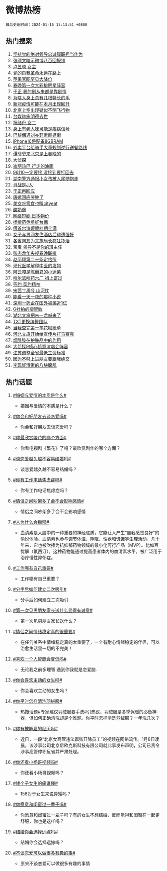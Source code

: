 # 微博热榜

`最后更新时间：2024-01-15 13:13:51 +0800`

## 热门搜索

1. [坚持党的绝对领导忠诚履职担当作为](https://m.weibo.cn/search?containerid=100103type%3D1%26t%3D10%26q%3D%23%E5%9D%9A%E6%8C%81%E5%85%9A%E7%9A%84%E7%BB%9D%E5%AF%B9%E9%A2%86%E5%AF%BC%E5%BF%A0%E8%AF%9A%E5%B1%A5%E8%81%8C%E6%8B%85%E5%BD%93%E4%BD%9C%E4%B8%BA%23&stream_entry_id=51&isnewpage=1&extparam=seat%3D1%26filter_type%3Drealtimehot%26q%3D%2523%25E5%259D%259A%25E6%258C%2581%25E5%2585%259A%25E7%259A%2584%25E7%25BB%259D%25E5%25AF%25B9%25E9%25A2%2586%25E5%25AF%25BC%25E5%25BF%25A0%25E8%25AF%259A%25E5%25B1%25A5%25E8%2581%258C%25E6%258B%2585%25E5%25BD%2593%25E4%25BD%259C%25E4%25B8%25BA%2523%26dgr%3D0%26pos%3D0%26stream_entry_id%3D51%26cate%3D10103%26c_type%3D51%26display_time%3D1705295630%26pre_seqid%3D17052956300050138716)
1. [张颂文暗示微博八百回报销](https://m.weibo.cn/search?containerid=100103type%3D1%26t%3D10%26q%3D%E5%BC%A0%E9%A2%82%E6%96%87%E6%9A%97%E7%A4%BA%E5%BE%AE%E5%8D%9A%E5%85%AB%E7%99%BE%E5%9B%9E%E6%8A%A5%E9%94%80&stream_entry_id=31&isnewpage=1&extparam=seat%3D1%26filter_type%3Drealtimehot%26band_rank%3D1%26stream_entry_id%3D31%26flag%3D1%26q%3D%25E5%25BC%25A0%25E9%25A2%2582%25E6%2596%2587%25E6%259A%2597%25E7%25A4%25BA%25E5%25BE%25AE%25E5%258D%259A%25E5%2585%25AB%25E7%2599%25BE%25E5%259B%259E%25E6%258A%25A5%25E9%2594%2580%26lcate%3D5001%26c_type%3D31%26dgr%3D0%26pos%3D0%26cate%3D5001%26realpos%3D1%26display_time%3D1705295630%26pre_seqid%3D17052956300050138716)
1. [卢昱晓 女主](https://m.weibo.cn/search?containerid=100103type%3D1%26t%3D10%26q%3D%E5%8D%A2%E6%98%B1%E6%99%93+%E5%A5%B3%E4%B8%BB&stream_entry_id=31&isnewpage=1&extparam=seat%3D1%26filter_type%3Drealtimehot%26band_rank%3D2%26stream_entry_id%3D31%26flag%3D2%26q%3D%25E5%258D%25A2%25E6%2598%25B1%25E6%2599%2593%2520%25E5%25A5%25B3%25E4%25B8%25BB%26lcate%3D5001%26c_type%3D31%26dgr%3D0%26pos%3D1%26cate%3D5001%26realpos%3D2%26display_time%3D1705295630%26pre_seqid%3D17052956300050138716)
1. [党的自我革命永远在路上](https://m.weibo.cn/search?containerid=100103type%3D1%26t%3D10%26q%3D%23%E5%85%9A%E7%9A%84%E8%87%AA%E6%88%91%E9%9D%A9%E5%91%BD%E6%B0%B8%E8%BF%9C%E5%9C%A8%E8%B7%AF%E4%B8%8A%23&stream_entry_id=31&isnewpage=1&extparam=seat%3D1%26filter_type%3Drealtimehot%26band_rank%3D3%26stream_entry_id%3D31%26flag%3D1%26q%3D%2523%25E5%2585%259A%25E7%259A%2584%25E8%2587%25AA%25E6%2588%2591%25E9%259D%25A9%25E5%2591%25BD%25E6%25B0%25B8%25E8%25BF%259C%25E5%259C%25A8%25E8%25B7%25AF%25E4%25B8%258A%2523%26lcate%3D5001%26c_type%3D31%26dgr%3D0%26pos%3D2%26cate%3D5001%26realpos%3D3%26display_time%3D1705295630%26pre_seqid%3D17052956300050138716)
1. [苹果官网罕见大降价](https://m.weibo.cn/search?containerid=100103type%3D1%26t%3D10%26q%3D%23%E8%8B%B9%E6%9E%9C%E5%AE%98%E7%BD%91%E7%BD%95%E8%A7%81%E5%A4%A7%E9%99%8D%E4%BB%B7%23&stream_entry_id=31&isnewpage=1&extparam=seat%3D1%26filter_type%3Drealtimehot%26band_rank%3D4%26stream_entry_id%3D31%26flag%3D2%26q%3D%2523%25E8%258B%25B9%25E6%259E%259C%25E5%25AE%2598%25E7%25BD%2591%25E7%25BD%2595%25E8%25A7%2581%25E5%25A4%25A7%25E9%2599%258D%25E4%25BB%25B7%2523%26lcate%3D5001%26c_type%3D31%26dgr%3D0%26pos%3D3%26cate%3D5001%26realpos%3D4%26display_time%3D1705295630%26pre_seqid%3D17052956300050138716)
1. [春晚第一次大彩排明星阵容](https://m.weibo.cn/search?containerid=100103type%3D1%26t%3D10%26q%3D%23%E6%98%A5%E6%99%9A%E7%AC%AC%E4%B8%80%E6%AC%A1%E5%A4%A7%E5%BD%A9%E6%8E%92%E6%98%8E%E6%98%9F%E9%98%B5%E5%AE%B9%23&stream_entry_id=31&isnewpage=1&extparam=seat%3D1%26filter_type%3Drealtimehot%26band_rank%3D5%26stream_entry_id%3D31%26flag%3D2%26q%3D%2523%25E6%2598%25A5%25E6%2599%259A%25E7%25AC%25AC%25E4%25B8%2580%25E6%25AC%25A1%25E5%25A4%25A7%25E5%25BD%25A9%25E6%258E%2592%25E6%2598%258E%25E6%2598%259F%25E9%2598%25B5%25E5%25AE%25B9%2523%26lcate%3D5001%26c_type%3D31%26dgr%3D0%26pos%3D4%26cate%3D5001%26realpos%3D5%26display_time%3D1705295630%26pre_seqid%3D17052956300050138716)
1. [于正 我的剧从来都是靠剧情](https://m.weibo.cn/search?containerid=100103type%3D1%26t%3D10%26q%3D%E4%BA%8E%E6%AD%A3+%E6%88%91%E7%9A%84%E5%89%A7%E4%BB%8E%E6%9D%A5%E9%83%BD%E6%98%AF%E9%9D%A0%E5%89%A7%E6%83%85&stream_entry_id=31&isnewpage=1&extparam=seat%3D1%26filter_type%3Drealtimehot%26band_rank%3D6%26stream_entry_id%3D31%26flag%3D2%26q%3D%25E4%25BA%258E%25E6%25AD%25A3%2520%25E6%2588%2591%25E7%259A%2584%25E5%2589%25A7%25E4%25BB%258E%25E6%259D%25A5%25E9%2583%25BD%25E6%2598%25AF%25E9%259D%25A0%25E5%2589%25A7%25E6%2583%2585%26lcate%3D5001%26c_type%3D31%26dgr%3D0%26pos%3D5%26cate%3D5001%26realpos%3D6%26display_time%3D1705295630%26pre_seqid%3D17052956300050138716)
1. [为啥人身上总有几根特长的毛](https://m.weibo.cn/search?containerid=100103type%3D1%26t%3D10%26q%3D%E4%B8%BA%E5%95%A5%E4%BA%BA%E8%BA%AB%E4%B8%8A%E6%80%BB%E6%9C%89%E5%87%A0%E6%A0%B9%E7%89%B9%E9%95%BF%E7%9A%84%E6%AF%9B&stream_entry_id=31&isnewpage=1&extparam=seat%3D1%26filter_type%3Drealtimehot%26band_rank%3D7%26stream_entry_id%3D31%26flag%3D1%26q%3D%25E4%25B8%25BA%25E5%2595%25A5%25E4%25BA%25BA%25E8%25BA%25AB%25E4%25B8%258A%25E6%2580%25BB%25E6%259C%2589%25E5%2587%25A0%25E6%25A0%25B9%25E7%2589%25B9%25E9%2595%25BF%25E7%259A%2584%25E6%25AF%259B%26lcate%3D5001%26c_type%3D31%26dgr%3D0%26pos%3D6%26cate%3D5001%26realpos%3D7%26display_time%3D1705295630%26pre_seqid%3D17052956300050138716)
1. [新冠疫情可能在本月出现回升](https://m.weibo.cn/search?containerid=100103type%3D1%26t%3D10%26q%3D%23%E6%96%B0%E5%86%A0%E7%96%AB%E6%83%85%E5%8F%AF%E8%83%BD%E5%9C%A8%E6%9C%AC%E6%9C%88%E5%87%BA%E7%8E%B0%E5%9B%9E%E5%8D%87%23&stream_entry_id=31&isnewpage=1&extparam=seat%3D1%26filter_type%3Drealtimehot%26band_rank%3D8%26stream_entry_id%3D31%26flag%3D0%26q%3D%2523%25E6%2596%25B0%25E5%2586%25A0%25E7%2596%25AB%25E6%2583%2585%25E5%258F%25AF%25E8%2583%25BD%25E5%259C%25A8%25E6%259C%25AC%25E6%259C%2588%25E5%2587%25BA%25E7%258E%25B0%25E5%259B%259E%25E5%258D%2587%2523%26lcate%3D5001%26c_type%3D31%26dgr%3D0%26pos%3D7%26cate%3D5001%26realpos%3D8%26display_time%3D1705295630%26pre_seqid%3D17052956300050138716)
1. [北京上空出现疑似不明飞行物](https://m.weibo.cn/search?containerid=100103type%3D1%26t%3D10%26q%3D%23%E5%8C%97%E4%BA%AC%E4%B8%8A%E7%A9%BA%E5%87%BA%E7%8E%B0%E7%96%91%E4%BC%BC%E4%B8%8D%E6%98%8E%E9%A3%9E%E8%A1%8C%E7%89%A9%23&stream_entry_id=31&isnewpage=1&extparam=seat%3D1%26filter_type%3Drealtimehot%26band_rank%3D9%26stream_entry_id%3D31%26flag%3D2%26q%3D%2523%25E5%258C%2597%25E4%25BA%25AC%25E4%25B8%258A%25E7%25A9%25BA%25E5%2587%25BA%25E7%258E%25B0%25E7%2596%2591%25E4%25BC%25BC%25E4%25B8%258D%25E6%2598%258E%25E9%25A3%259E%25E8%25A1%258C%25E7%2589%25A9%2523%26lcate%3D5001%26c_type%3D31%26dgr%3D0%26pos%3D8%26cate%3D5001%26realpos%3D9%26display_time%3D1705295630%26pre_seqid%3D17052956300050138716)
1. [台媒称施明德去世](https://m.weibo.cn/search?containerid=100103type%3D1%26t%3D10%26q%3D%23%E5%8F%B0%E5%AA%92%E7%A7%B0%E6%96%BD%E6%98%8E%E5%BE%B7%E5%8E%BB%E4%B8%96%23&stream_entry_id=31&isnewpage=1&extparam=seat%3D1%26filter_type%3Drealtimehot%26band_rank%3D10%26stream_entry_id%3D31%26flag%3D0%26q%3D%2523%25E5%258F%25B0%25E5%25AA%2592%25E7%25A7%25B0%25E6%2596%25BD%25E6%2598%258E%25E5%25BE%25B7%25E5%258E%25BB%25E4%25B8%2596%2523%26lcate%3D5001%26c_type%3D31%26dgr%3D0%26pos%3D9%26cate%3D5001%26realpos%3D10%26display_time%3D1705295630%26pre_seqid%3D17052956300050138716)
1. [祝绪丹 女二](https://m.weibo.cn/search?containerid=100103type%3D1%26t%3D10%26q%3D%E7%A5%9D%E7%BB%AA%E4%B8%B9+%E5%A5%B3%E4%BA%8C&stream_entry_id=31&isnewpage=1&extparam=seat%3D1%26filter_type%3Drealtimehot%26band_rank%3D11%26stream_entry_id%3D31%26flag%3D2%26q%3D%25E7%25A5%259D%25E7%25BB%25AA%25E4%25B8%25B9%2520%25E5%25A5%25B3%25E4%25BA%258C%26lcate%3D5001%26c_type%3D31%26dgr%3D0%26pos%3D10%26cate%3D5001%26realpos%3D11%26display_time%3D1705295630%26pre_seqid%3D17052956300050138716)
1. [身上有老人味可能是疾病信号](https://m.weibo.cn/search?containerid=100103type%3D1%26t%3D10%26q%3D%23%E8%BA%AB%E4%B8%8A%E6%9C%89%E8%80%81%E4%BA%BA%E5%91%B3%E5%8F%AF%E8%83%BD%E6%98%AF%E7%96%BE%E7%97%85%E4%BF%A1%E5%8F%B7%23&stream_entry_id=31&isnewpage=1&extparam=seat%3D1%26filter_type%3Drealtimehot%26band_rank%3D12%26stream_entry_id%3D31%26flag%3D1%26q%3D%2523%25E8%25BA%25AB%25E4%25B8%258A%25E6%259C%2589%25E8%2580%2581%25E4%25BA%25BA%25E5%2591%25B3%25E5%258F%25AF%25E8%2583%25BD%25E6%2598%25AF%25E7%2596%25BE%25E7%2597%2585%25E4%25BF%25A1%25E5%258F%25B7%2523%26lcate%3D5001%26c_type%3D31%26dgr%3D0%26pos%3D11%26cate%3D5001%26realpos%3D12%26display_time%3D1705295630%26pre_seqid%3D17052956300050138716)
1. [巴黎偶遇刘亦菲素颜逛街](https://m.weibo.cn/search?containerid=100103type%3D1%26t%3D10%26q%3D%23%E5%B7%B4%E9%BB%8E%E5%81%B6%E9%81%87%E5%88%98%E4%BA%A6%E8%8F%B2%E7%B4%A0%E9%A2%9C%E9%80%9B%E8%A1%97%23&stream_entry_id=31&isnewpage=1&extparam=seat%3D1%26filter_type%3Drealtimehot%26band_rank%3D13%26stream_entry_id%3D31%26flag%3D1%26q%3D%2523%25E5%25B7%25B4%25E9%25BB%258E%25E5%2581%25B6%25E9%2581%2587%25E5%2588%2598%25E4%25BA%25A6%25E8%258F%25B2%25E7%25B4%25A0%25E9%25A2%259C%25E9%2580%259B%25E8%25A1%2597%2523%26lcate%3D5001%26c_type%3D31%26dgr%3D0%26pos%3D12%26cate%3D5001%26realpos%3D13%26display_time%3D1705295630%26pre_seqid%3D17052956300050138716)
1. [iPhone16将配备8GBRAM](https://m.weibo.cn/search?containerid=100103type%3D1%26t%3D10%26q%3D%23iPhone16%E5%B0%86%E9%85%8D%E5%A4%878GBRAM%23&stream_entry_id=31&isnewpage=1&extparam=seat%3D1%26filter_type%3Drealtimehot%26band_rank%3D14%26stream_entry_id%3D31%26flag%3D0%26q%3D%2523iPhone16%25E5%25B0%2586%25E9%2585%258D%25E5%25A4%25878GBRAM%2523%26lcate%3D5001%26c_type%3D31%26dgr%3D0%26pos%3D13%26cate%3D5001%26realpos%3D14%26display_time%3D1705295630%26pre_seqid%3D17052956300050138716)
1. [外卖平台给骑手大量规划逆行送餐路线](https://m.weibo.cn/search?containerid=100103type%3D1%26t%3D10%26q%3D%23%E5%A4%96%E5%8D%96%E5%B9%B3%E5%8F%B0%E7%BB%99%E9%AA%91%E6%89%8B%E5%A4%A7%E9%87%8F%E8%A7%84%E5%88%92%E9%80%86%E8%A1%8C%E9%80%81%E9%A4%90%E8%B7%AF%E7%BA%BF%23&stream_entry_id=31&isnewpage=1&extparam=seat%3D1%26filter_type%3Drealtimehot%26band_rank%3D15%26stream_entry_id%3D31%26flag%3D0%26q%3D%2523%25E5%25A4%2596%25E5%258D%2596%25E5%25B9%25B3%25E5%258F%25B0%25E7%25BB%2599%25E9%25AA%2591%25E6%2589%258B%25E5%25A4%25A7%25E9%2587%258F%25E8%25A7%2584%25E5%2588%2592%25E9%2580%2586%25E8%25A1%258C%25E9%2580%2581%25E9%25A4%2590%25E8%25B7%25AF%25E7%25BA%25BF%2523%26lcate%3D5001%26c_type%3D31%26dgr%3D0%26pos%3D14%26cate%3D5001%26realpos%3D15%26display_time%3D1705295630%26pre_seqid%3D17052956300050138716)
1. [谭爷爷来北京是上春晚的](https://m.weibo.cn/search?containerid=100103type%3D1%26t%3D10%26q%3D%23%E8%B0%AD%E7%88%B7%E7%88%B7%E6%9D%A5%E5%8C%97%E4%BA%AC%E6%98%AF%E4%B8%8A%E6%98%A5%E6%99%9A%E7%9A%84%23&stream_entry_id=31&isnewpage=1&extparam=seat%3D1%26filter_type%3Drealtimehot%26band_rank%3D16%26stream_entry_id%3D31%26flag%3D1%26q%3D%2523%25E8%25B0%25AD%25E7%2588%25B7%25E7%2588%25B7%25E6%259D%25A5%25E5%258C%2597%25E4%25BA%25AC%25E6%2598%25AF%25E4%25B8%258A%25E6%2598%25A5%25E6%2599%259A%25E7%259A%2584%2523%26lcate%3D5001%26c_type%3D31%26dgr%3D0%26pos%3D15%26cate%3D5001%26realpos%3D16%26display_time%3D1705295630%26pre_seqid%3D17052956300050138716)
1. [大侦探](https://m.weibo.cn/search?containerid=100103type%3D1%26t%3D10%26q%3D%E5%A4%A7%E4%BE%A6%E6%8E%A2&stream_entry_id=31&isnewpage=1&extparam=seat%3D1%26filter_type%3Drealtimehot%26band_rank%3D17%26stream_entry_id%3D31%26flag%3D0%26q%3D%25E5%25A4%25A7%25E4%25BE%25A6%25E6%258E%25A2%26lcate%3D5001%26c_type%3D31%26dgr%3D0%26pos%3D16%26cate%3D5001%26realpos%3D17%26display_time%3D1705295630%26pre_seqid%3D17052956300050138716)
1. [迪丽热巴 行走的油画](https://m.weibo.cn/search?containerid=100103type%3D1%26t%3D10%26q%3D%E8%BF%AA%E4%B8%BD%E7%83%AD%E5%B7%B4+%E8%A1%8C%E8%B5%B0%E7%9A%84%E6%B2%B9%E7%94%BB&stream_entry_id=31&isnewpage=1&extparam=seat%3D1%26filter_type%3Drealtimehot%26band_rank%3D18%26stream_entry_id%3D31%26flag%3D1%26q%3D%25E8%25BF%25AA%25E4%25B8%25BD%25E7%2583%25AD%25E5%25B7%25B4%2520%25E8%25A1%258C%25E8%25B5%25B0%25E7%259A%2584%25E6%25B2%25B9%25E7%2594%25BB%26lcate%3D5001%26c_type%3D31%26dgr%3D0%26pos%3D17%26cate%3D5001%26realpos%3D18%26display_time%3D1705295630%26pre_seqid%3D17052956300050138716)
1. [96110一定要接 没接到要打回去](https://m.weibo.cn/search?containerid=100103type%3D1%26t%3D10%26q%3D96110%E4%B8%80%E5%AE%9A%E8%A6%81%E6%8E%A5+%E6%B2%A1%E6%8E%A5%E5%88%B0%E8%A6%81%E6%89%93%E5%9B%9E%E5%8E%BB&stream_entry_id=31&isnewpage=1&extparam=seat%3D1%26filter_type%3Drealtimehot%26band_rank%3D19%26stream_entry_id%3D31%26flag%3D2%26q%3D96110%25E4%25B8%2580%25E5%25AE%259A%25E8%25A6%2581%25E6%258E%25A5%2520%25E6%25B2%25A1%25E6%258E%25A5%25E5%2588%25B0%25E8%25A6%2581%25E6%2589%2593%25E5%259B%259E%25E5%258E%25BB%26lcate%3D5001%26c_type%3D31%26dgr%3D0%26pos%3D18%26cate%3D5001%26realpos%3D19%26display_time%3D1705295630%26pre_seqid%3D17052956300050138716)
1. [湖南警方通报小女孩被人尾随抱走](https://m.weibo.cn/search?containerid=100103type%3D1%26t%3D10%26q%3D%23%E6%B9%96%E5%8D%97%E8%AD%A6%E6%96%B9%E9%80%9A%E6%8A%A5%E5%B0%8F%E5%A5%B3%E5%AD%A9%E8%A2%AB%E4%BA%BA%E5%B0%BE%E9%9A%8F%E6%8A%B1%E8%B5%B0%23&stream_entry_id=31&isnewpage=1&extparam=seat%3D1%26filter_type%3Drealtimehot%26band_rank%3D20%26stream_entry_id%3D31%26flag%3D0%26q%3D%2523%25E6%25B9%2596%25E5%258D%2597%25E8%25AD%25A6%25E6%2596%25B9%25E9%2580%259A%25E6%258A%25A5%25E5%25B0%258F%25E5%25A5%25B3%25E5%25AD%25A9%25E8%25A2%25AB%25E4%25BA%25BA%25E5%25B0%25BE%25E9%259A%258F%25E6%258A%25B1%25E8%25B5%25B0%2523%26lcate%3D5001%26c_type%3D31%26dgr%3D0%26pos%3D19%26cate%3D5001%26realpos%3D20%26display_time%3D1705295630%26pre_seqid%3D17052956300050138716)
1. [肖战是J人](https://m.weibo.cn/search?containerid=100103type%3D1%26t%3D10%26q%3D%23%E8%82%96%E6%88%98%E6%98%AFJ%E4%BA%BA%23&stream_entry_id=31&isnewpage=1&extparam=seat%3D1%26filter_type%3Drealtimehot%26band_rank%3D21%26stream_entry_id%3D31%26flag%3D1%26q%3D%2523%25E8%2582%2596%25E6%2588%2598%25E6%2598%25AFJ%25E4%25BA%25BA%2523%26lcate%3D5001%26c_type%3D31%26dgr%3D0%26pos%3D20%26cate%3D5001%26realpos%3D21%26display_time%3D1705295630%26pre_seqid%3D17052956300050138716)
1. [于正再回应](https://m.weibo.cn/search?containerid=100103type%3D1%26t%3D10%26q%3D%E4%BA%8E%E6%AD%A3%E5%86%8D%E5%9B%9E%E5%BA%94&stream_entry_id=31&isnewpage=1&extparam=seat%3D1%26filter_type%3Drealtimehot%26band_rank%3D22%26stream_entry_id%3D31%26flag%3D0%26q%3D%25E4%25BA%258E%25E6%25AD%25A3%25E5%2586%258D%25E5%259B%259E%25E5%25BA%2594%26lcate%3D5001%26c_type%3D31%26dgr%3D0%26pos%3D21%26cate%3D5001%26realpos%3D22%26display_time%3D1705295630%26pre_seqid%3D17052956300050138716)
1. [唐嫣回应哭肿了](https://m.weibo.cn/search?containerid=100103type%3D1%26t%3D10%26q%3D%23%E5%94%90%E5%AB%A3%E5%9B%9E%E5%BA%94%E5%93%AD%E8%82%BF%E4%BA%86%23&stream_entry_id=31&isnewpage=1&extparam=seat%3D1%26filter_type%3Drealtimehot%26band_rank%3D23%26stream_entry_id%3D31%26flag%3D1%26q%3D%2523%25E5%2594%2590%25E5%25AB%25A3%25E5%259B%259E%25E5%25BA%2594%25E5%2593%25AD%25E8%2582%25BF%25E4%25BA%2586%2523%26lcate%3D5001%26c_type%3D31%26dgr%3D0%26pos%3D22%26cate%3D5001%26realpos%3D23%26display_time%3D1705295630%26pre_seqid%3D17052956300050138716)
1. [美女吃零食也叫cityeat](https://m.weibo.cn/search?containerid=100103type%3D1%26t%3D10%26q%3D%23%E7%BE%8E%E5%A5%B3%E5%90%83%E9%9B%B6%E9%A3%9F%E4%B9%9F%E5%8F%ABcityeat%23&stream_entry_id=31&isnewpage=1&extparam=seat%3D1%26filter_type%3Drealtimehot%26band_rank%3D24%26stream_entry_id%3D31%26flag%3D0%26q%3D%2523%25E7%25BE%258E%25E5%25A5%25B3%25E5%2590%2583%25E9%259B%25B6%25E9%25A3%259F%25E4%25B9%259F%25E5%258F%25ABcityeat%2523%26lcate%3D5001%26c_type%3D31%26dgr%3D0%26pos%3D23%26cate%3D5001%26realpos%3D24%26adid%3D219016%26display_time%3D1705295630%26pre_seqid%3D17052956300050138716)
1. [酸奶碗](https://m.weibo.cn/search?containerid=100103type%3D1%26t%3D10%26q%3D%E9%85%B8%E5%A5%B6%E7%A2%97&stream_entry_id=31&isnewpage=1&extparam=seat%3D1%26filter_type%3Drealtimehot%26band_rank%3D25%26stream_entry_id%3D31%26flag%3D1%26q%3D%25E9%2585%25B8%25E5%25A5%25B6%25E7%25A2%2597%26lcate%3D5001%26c_type%3D31%26dgr%3D0%26pos%3D24%26cate%3D5001%26realpos%3D25%26display_time%3D1705295630%26pre_seqid%3D17052956300050138716)
1. [网络短剧 日本物价](https://m.weibo.cn/search?containerid=100103type%3D1%26t%3D10%26q%3D%E7%BD%91%E7%BB%9C%E7%9F%AD%E5%89%A7+%E6%97%A5%E6%9C%AC%E7%89%A9%E4%BB%B7&stream_entry_id=31&isnewpage=1&extparam=seat%3D1%26filter_type%3Drealtimehot%26band_rank%3D26%26stream_entry_id%3D31%26flag%3D1%26q%3D%25E7%25BD%2591%25E7%25BB%259C%25E7%259F%25AD%25E5%2589%25A7%2520%25E6%2597%25A5%25E6%259C%25AC%25E7%2589%25A9%25E4%25BB%25B7%26lcate%3D5001%26c_type%3D31%26dgr%3D0%26pos%3D25%26cate%3D5001%26realpos%3D26%26display_time%3D1705295630%26pre_seqid%3D17052956300050138716)
1. [杨紫范丞丞好台偶](https://m.weibo.cn/search?containerid=100103type%3D1%26t%3D10%26q%3D%23%E6%9D%A8%E7%B4%AB%E8%8C%83%E4%B8%9E%E4%B8%9E%E5%A5%BD%E5%8F%B0%E5%81%B6%23&stream_entry_id=31&isnewpage=1&extparam=seat%3D1%26filter_type%3Drealtimehot%26band_rank%3D27%26stream_entry_id%3D31%26flag%3D1%26q%3D%2523%25E6%259D%25A8%25E7%25B4%25AB%25E8%258C%2583%25E4%25B8%259E%25E4%25B8%259E%25E5%25A5%25BD%25E5%258F%25B0%25E5%2581%25B6%2523%26lcate%3D5001%26c_type%3D31%26dgr%3D0%26pos%3D26%26cate%3D5001%26realpos%3D27%26display_time%3D1705295630%26pre_seqid%3D17052956300050138716)
1. [傅首尔演嬷嬷档期全满](https://m.weibo.cn/search?containerid=100103type%3D1%26t%3D10%26q%3D%E5%82%85%E9%A6%96%E5%B0%94%E6%BC%94%E5%AC%B7%E5%AC%B7%E6%A1%A3%E6%9C%9F%E5%85%A8%E6%BB%A1&stream_entry_id=31&isnewpage=1&extparam=seat%3D1%26filter_type%3Drealtimehot%26band_rank%3D28%26stream_entry_id%3D31%26flag%3D0%26q%3D%25E5%2582%2585%25E9%25A6%2596%25E5%25B0%2594%25E6%25BC%2594%25E5%25AC%25B7%25E5%25AC%25B7%25E6%25A1%25A3%25E6%259C%259F%25E5%2585%25A8%25E6%25BB%25A1%26lcate%3D5001%26c_type%3D31%26dgr%3D0%26pos%3D27%26cate%3D5001%26realpos%3D28%26display_time%3D1705295630%26pre_seqid%3D17052956300050138716)
1. [女子与男网友住酒店后称遭强奸](https://m.weibo.cn/search?containerid=100103type%3D1%26t%3D10%26q%3D%23%E5%A5%B3%E5%AD%90%E4%B8%8E%E7%94%B7%E7%BD%91%E5%8F%8B%E4%BD%8F%E9%85%92%E5%BA%97%E5%90%8E%E7%A7%B0%E9%81%AD%E5%BC%BA%E5%A5%B8%23&stream_entry_id=31&isnewpage=1&extparam=seat%3D1%26filter_type%3Drealtimehot%26band_rank%3D29%26stream_entry_id%3D31%26flag%3D0%26q%3D%2523%25E5%25A5%25B3%25E5%25AD%2590%25E4%25B8%258E%25E7%2594%25B7%25E7%25BD%2591%25E5%258F%258B%25E4%25BD%258F%25E9%2585%2592%25E5%25BA%2597%25E5%2590%258E%25E7%25A7%25B0%25E9%2581%25AD%25E5%25BC%25BA%25E5%25A5%25B8%2523%26lcate%3D5001%26c_type%3D31%26dgr%3D0%26pos%3D28%26cate%3D5001%26realpos%3D29%26display_time%3D1705295630%26pre_seqid%3D17052956300050138716)
1. [各省网友为文旅局长疯狂揽活](https://m.weibo.cn/search?containerid=100103type%3D1%26t%3D10%26q%3D%23%E5%90%84%E7%9C%81%E7%BD%91%E5%8F%8B%E4%B8%BA%E6%96%87%E6%97%85%E5%B1%80%E9%95%BF%E7%96%AF%E7%8B%82%E6%8F%BD%E6%B4%BB%23&stream_entry_id=31&isnewpage=1&extparam=seat%3D1%26filter_type%3Drealtimehot%26band_rank%3D30%26stream_entry_id%3D31%26flag%3D32768%26q%3D%2523%25E5%2590%2584%25E7%259C%2581%25E7%25BD%2591%25E5%258F%258B%25E4%25B8%25BA%25E6%2596%2587%25E6%2597%2585%25E5%25B1%2580%25E9%2595%25BF%25E7%2596%25AF%25E7%258B%2582%25E6%258F%25BD%25E6%25B4%25BB%2523%26lcate%3D5001%26c_type%3D31%26dgr%3D0%26pos%3D29%26cate%3D5001%26realpos%3D30%26display_time%3D1705295630%26pre_seqid%3D17052956300050138716)
1. [宝宝 领导不是你的班主任](https://m.weibo.cn/search?containerid=100103type%3D1%26t%3D10%26q%3D%E5%AE%9D%E5%AE%9D+%E9%A2%86%E5%AF%BC%E4%B8%8D%E6%98%AF%E4%BD%A0%E7%9A%84%E7%8F%AD%E4%B8%BB%E4%BB%BB&stream_entry_id=31&isnewpage=1&extparam=seat%3D1%26filter_type%3Drealtimehot%26band_rank%3D31%26stream_entry_id%3D31%26flag%3D0%26q%3D%25E5%25AE%259D%25E5%25AE%259D%2520%25E9%25A2%2586%25E5%25AF%25BC%25E4%25B8%258D%25E6%2598%25AF%25E4%25BD%25A0%25E7%259A%2584%25E7%258F%25AD%25E4%25B8%25BB%25E4%25BB%25BB%26lcate%3D5001%26c_type%3D31%26dgr%3D0%26pos%3D30%26cate%3D5001%26realpos%3D31%26display_time%3D1705295630%26pre_seqid%3D17052956300050138716)
1. [张杰龙年央视春晚联排](https://m.weibo.cn/search?containerid=100103type%3D1%26t%3D10%26q%3D%23%E5%BC%A0%E6%9D%B0%E9%BE%99%E5%B9%B4%E5%A4%AE%E8%A7%86%E6%98%A5%E6%99%9A%E8%81%94%E6%8E%92%23&stream_entry_id=31&isnewpage=1&extparam=seat%3D1%26filter_type%3Drealtimehot%26band_rank%3D32%26stream_entry_id%3D31%26flag%3D1%26q%3D%2523%25E5%25BC%25A0%25E6%259D%25B0%25E9%25BE%2599%25E5%25B9%25B4%25E5%25A4%25AE%25E8%25A7%2586%25E6%2598%25A5%25E6%2599%259A%25E8%2581%2594%25E6%258E%2592%2523%26lcate%3D5001%26c_type%3D31%26dgr%3D0%26pos%3D31%26cate%3D5001%26realpos%3D32%26display_time%3D1705295630%26pre_seqid%3D17052956300050138716)
1. [赵丽颖第二十条定格照](https://m.weibo.cn/search?containerid=100103type%3D1%26t%3D10%26q%3D%23%E8%B5%B5%E4%B8%BD%E9%A2%96%E7%AC%AC%E4%BA%8C%E5%8D%81%E6%9D%A1%E5%AE%9A%E6%A0%BC%E7%85%A7%23&stream_entry_id=31&isnewpage=1&extparam=seat%3D1%26filter_type%3Drealtimehot%26band_rank%3D33%26stream_entry_id%3D31%26flag%3D1%26q%3D%2523%25E8%25B5%25B5%25E4%25B8%25BD%25E9%25A2%2596%25E7%25AC%25AC%25E4%25BA%258C%25E5%258D%2581%25E6%259D%25A1%25E5%25AE%259A%25E6%25A0%25BC%25E7%2585%25A7%2523%26lcate%3D5001%26c_type%3D31%26dgr%3D0%26pos%3D32%26cate%3D5001%26realpos%3D33%26display_time%3D1705295630%26pre_seqid%3D17052956300050138716)
1. [现代医学解释中医的发物](https://m.weibo.cn/search?containerid=100103type%3D1%26t%3D10%26q%3D%E7%8E%B0%E4%BB%A3%E5%8C%BB%E5%AD%A6%E8%A7%A3%E9%87%8A%E4%B8%AD%E5%8C%BB%E7%9A%84%E5%8F%91%E7%89%A9&stream_entry_id=31&isnewpage=1&extparam=seat%3D1%26filter_type%3Drealtimehot%26band_rank%3D34%26stream_entry_id%3D31%26flag%3D1%26q%3D%25E7%258E%25B0%25E4%25BB%25A3%25E5%258C%25BB%25E5%25AD%25A6%25E8%25A7%25A3%25E9%2587%258A%25E4%25B8%25AD%25E5%258C%25BB%25E7%259A%2584%25E5%258F%2591%25E7%2589%25A9%26lcate%3D5001%26c_type%3D31%26dgr%3D0%26pos%3D33%26cate%3D5001%26realpos%3D34%26display_time%3D1705295630%26pre_seqid%3D17052956300050138716)
1. [阿云嘎是陈丽君的小迷弟](https://m.weibo.cn/search?containerid=100103type%3D1%26t%3D10%26q%3D%23%E9%98%BF%E4%BA%91%E5%98%8E%E6%98%AF%E9%99%88%E4%B8%BD%E5%90%9B%E7%9A%84%E5%B0%8F%E8%BF%B7%E5%BC%9F%23&stream_entry_id=31&isnewpage=1&extparam=seat%3D1%26filter_type%3Drealtimehot%26band_rank%3D35%26stream_entry_id%3D31%26flag%3D1%26q%3D%2523%25E9%2598%25BF%25E4%25BA%2591%25E5%2598%258E%25E6%2598%25AF%25E9%2599%2588%25E4%25B8%25BD%25E5%2590%259B%25E7%259A%2584%25E5%25B0%258F%25E8%25BF%25B7%25E5%25BC%259F%2523%26lcate%3D5001%26c_type%3D31%26dgr%3D0%26pos%3D34%26cate%3D5001%26realpos%3D35%26display_time%3D1705295630%26pre_seqid%3D17052956300050138716)
1. [哈尔滨哈药六厂 祖上富过](https://m.weibo.cn/search?containerid=100103type%3D1%26t%3D10%26q%3D%E5%93%88%E5%B0%94%E6%BB%A8%E5%93%88%E8%8D%AF%E5%85%AD%E5%8E%82+%E7%A5%96%E4%B8%8A%E5%AF%8C%E8%BF%87&stream_entry_id=31&isnewpage=1&extparam=seat%3D1%26filter_type%3Drealtimehot%26band_rank%3D36%26stream_entry_id%3D31%26flag%3D0%26q%3D%25E5%2593%2588%25E5%25B0%2594%25E6%25BB%25A8%25E5%2593%2588%25E8%258D%25AF%25E5%2585%25AD%25E5%258E%2582%2520%25E7%25A5%2596%25E4%25B8%258A%25E5%25AF%258C%25E8%25BF%2587%26lcate%3D5001%26c_type%3D31%26dgr%3D0%26pos%3D35%26cate%3D5001%26realpos%3D36%26display_time%3D1705295630%26pre_seqid%3D17052956300050138716)
1. [签约 契约精神](https://m.weibo.cn/search?containerid=100103type%3D1%26t%3D10%26q%3D%E7%AD%BE%E7%BA%A6+%E5%A5%91%E7%BA%A6%E7%B2%BE%E7%A5%9E&stream_entry_id=31&isnewpage=1&extparam=seat%3D1%26filter_type%3Drealtimehot%26band_rank%3D37%26stream_entry_id%3D31%26flag%3D1%26q%3D%25E7%25AD%25BE%25E7%25BA%25A6%2520%25E5%25A5%2591%25E7%25BA%25A6%25E7%25B2%25BE%25E7%25A5%259E%26lcate%3D5001%26c_type%3D31%26dgr%3D0%26pos%3D36%26cate%3D5001%26realpos%3D37%26display_time%3D1705295630%26pre_seqid%3D17052956300050138716)
1. [宋茜丁禹兮 山河枕](https://m.weibo.cn/search?containerid=100103type%3D1%26t%3D10%26q%3D%E5%AE%8B%E8%8C%9C%E4%B8%81%E7%A6%B9%E5%85%AE+%E5%B1%B1%E6%B2%B3%E6%9E%95&stream_entry_id=31&isnewpage=1&extparam=seat%3D1%26filter_type%3Drealtimehot%26band_rank%3D38%26stream_entry_id%3D31%26flag%3D1%26q%3D%25E5%25AE%258B%25E8%258C%259C%25E4%25B8%2581%25E7%25A6%25B9%25E5%2585%25AE%2520%25E5%25B1%25B1%25E6%25B2%25B3%25E6%259E%2595%26lcate%3D5001%26c_type%3D31%26dgr%3D0%26pos%3D37%26cate%3D5001%26realpos%3D38%26display_time%3D1705295630%26pre_seqid%3D17052956300050138716)
1. [能看一天一夜的那种小说](https://m.weibo.cn/search?containerid=100103type%3D1%26t%3D10%26q%3D%23%E8%83%BD%E7%9C%8B%E4%B8%80%E5%A4%A9%E4%B8%80%E5%A4%9C%E7%9A%84%E9%82%A3%E7%A7%8D%E5%B0%8F%E8%AF%B4%23&stream_entry_id=31&isnewpage=1&extparam=seat%3D1%26filter_type%3Drealtimehot%26band_rank%3D39%26stream_entry_id%3D31%26flag%3D1%26q%3D%2523%25E8%2583%25BD%25E7%259C%258B%25E4%25B8%2580%25E5%25A4%25A9%25E4%25B8%2580%25E5%25A4%259C%25E7%259A%2584%25E9%2582%25A3%25E7%25A7%258D%25E5%25B0%258F%25E8%25AF%25B4%2523%26lcate%3D5001%26c_type%3D31%26dgr%3D0%26pos%3D38%26cate%3D5001%26realpos%3D39%26display_time%3D1705295630%26pre_seqid%3D17052956300050138716)
1. [深圳一药企在国外被骗近1亿](https://m.weibo.cn/search?containerid=100103type%3D1%26t%3D10%26q%3D%23%E6%B7%B1%E5%9C%B3%E4%B8%80%E8%8D%AF%E4%BC%81%E5%9C%A8%E5%9B%BD%E5%A4%96%E8%A2%AB%E9%AA%97%E8%BF%911%E4%BA%BF%23&stream_entry_id=31&isnewpage=1&extparam=seat%3D1%26filter_type%3Drealtimehot%26band_rank%3D40%26stream_entry_id%3D31%26flag%3D0%26q%3D%2523%25E6%25B7%25B1%25E5%259C%25B3%25E4%25B8%2580%25E8%258D%25AF%25E4%25BC%2581%25E5%259C%25A8%25E5%259B%25BD%25E5%25A4%2596%25E8%25A2%25AB%25E9%25AA%2597%25E8%25BF%25911%25E4%25BA%25BF%2523%26lcate%3D5001%26c_type%3D31%26dgr%3D0%26pos%3D39%26cate%3D5001%26realpos%3D40%26display_time%3D1705295630%26pre_seqid%3D17052956300050138716)
1. [G社拍的柳智敏](https://m.weibo.cn/search?containerid=100103type%3D1%26t%3D10%26q%3D%23G%E7%A4%BE%E6%8B%8D%E7%9A%84%E6%9F%B3%E6%99%BA%E6%95%8F%23&stream_entry_id=31&isnewpage=1&extparam=seat%3D1%26filter_type%3Drealtimehot%26band_rank%3D41%26stream_entry_id%3D31%26flag%3D1%26q%3D%2523G%25E7%25A4%25BE%25E6%258B%258D%25E7%259A%2584%25E6%259F%25B3%25E6%2599%25BA%25E6%2595%258F%2523%26lcate%3D5001%26c_type%3D31%26dgr%3D0%26pos%3D40%26cate%3D5001%26realpos%3D41%26display_time%3D1705295630%26pre_seqid%3D17052956300050138716)
1. [湖北文旅把朱一龙喊来了](https://m.weibo.cn/search?containerid=100103type%3D1%26t%3D10%26q%3D%23%E6%B9%96%E5%8C%97%E6%96%87%E6%97%85%E6%8A%8A%E6%9C%B1%E4%B8%80%E9%BE%99%E5%96%8A%E6%9D%A5%E4%BA%86%23&stream_entry_id=31&isnewpage=1&extparam=seat%3D1%26filter_type%3Drealtimehot%26band_rank%3D42%26stream_entry_id%3D31%26flag%3D1%26q%3D%2523%25E6%25B9%2596%25E5%258C%2597%25E6%2596%2587%25E6%2597%2585%25E6%258A%258A%25E6%259C%25B1%25E4%25B8%2580%25E9%25BE%2599%25E5%2596%258A%25E6%259D%25A5%25E4%25BA%2586%2523%26lcate%3D5001%26c_type%3D31%26dgr%3D0%26pos%3D41%26cate%3D5001%26realpos%3D42%26display_time%3D1705295630%26pre_seqid%3D17052956300050138716)
1. [TXT更换编舞团队](https://m.weibo.cn/search?containerid=100103type%3D1%26t%3D10%26q%3DTXT%E6%9B%B4%E6%8D%A2%E7%BC%96%E8%88%9E%E5%9B%A2%E9%98%9F&stream_entry_id=31&isnewpage=1&extparam=seat%3D1%26filter_type%3Drealtimehot%26band_rank%3D43%26stream_entry_id%3D31%26flag%3D1%26q%3DTXT%25E6%259B%25B4%25E6%258D%25A2%25E7%25BC%2596%25E8%2588%259E%25E5%259B%25A2%25E9%2598%259F%26lcate%3D5001%26c_type%3D31%26dgr%3D0%26pos%3D42%26cate%3D5001%26realpos%3D43%26display_time%3D1705295630%26pre_seqid%3D17052956300050138716)
1. [当我查完第一笔花呗账单](https://m.weibo.cn/search?containerid=100103type%3D1%26t%3D10%26q%3D%23%E5%BD%93%E6%88%91%E6%9F%A5%E5%AE%8C%E7%AC%AC%E4%B8%80%E7%AC%94%E8%8A%B1%E5%91%97%E8%B4%A6%E5%8D%95%23&stream_entry_id=31&isnewpage=1&extparam=seat%3D1%26filter_type%3Drealtimehot%26band_rank%3D44%26stream_entry_id%3D31%26flag%3D0%26q%3D%2523%25E5%25BD%2593%25E6%2588%2591%25E6%259F%25A5%25E5%25AE%258C%25E7%25AC%25AC%25E4%25B8%2580%25E7%25AC%2594%25E8%258A%25B1%25E5%2591%2597%25E8%25B4%25A6%25E5%258D%2595%2523%26lcate%3D5001%26c_type%3D31%26dgr%3D0%26pos%3D43%26cate%3D5001%26realpos%3D44%26display_time%3D1705295630%26pre_seqid%3D17052956300050138716)
1. [河北文旅开始给宣传片打马赛克](https://m.weibo.cn/search?containerid=100103type%3D1%26t%3D10%26q%3D%23%E6%B2%B3%E5%8C%97%E6%96%87%E6%97%85%E5%BC%80%E5%A7%8B%E7%BB%99%E5%AE%A3%E4%BC%A0%E7%89%87%E6%89%93%E9%A9%AC%E8%B5%9B%E5%85%8B%23&stream_entry_id=31&isnewpage=1&extparam=seat%3D1%26filter_type%3Drealtimehot%26band_rank%3D45%26stream_entry_id%3D31%26flag%3D32768%26q%3D%2523%25E6%25B2%25B3%25E5%258C%2597%25E6%2596%2587%25E6%2597%2585%25E5%25BC%2580%25E5%25A7%258B%25E7%25BB%2599%25E5%25AE%25A3%25E4%25BC%25A0%25E7%2589%2587%25E6%2589%2593%25E9%25A9%25AC%25E8%25B5%259B%25E5%2585%258B%2523%26lcate%3D5001%26c_type%3D31%26dgr%3D0%26pos%3D44%26cate%3D5001%26realpos%3D45%26display_time%3D1705295630%26pre_seqid%3D17052956300050138716)
1. [烟酰胺在护肤品中的作用](https://m.weibo.cn/search?containerid=100103type%3D1%26t%3D10%26q%3D%23%E7%83%9F%E9%85%B0%E8%83%BA%E5%9C%A8%E6%8A%A4%E8%82%A4%E5%93%81%E4%B8%AD%E7%9A%84%E4%BD%9C%E7%94%A8%23&stream_entry_id=31&isnewpage=1&extparam=seat%3D1%26filter_type%3Drealtimehot%26band_rank%3D46%26stream_entry_id%3D31%26flag%3D1%26q%3D%2523%25E7%2583%259F%25E9%2585%25B0%25E8%2583%25BA%25E5%259C%25A8%25E6%258A%25A4%25E8%2582%25A4%25E5%2593%2581%25E4%25B8%25AD%25E7%259A%2584%25E4%25BD%259C%25E7%2594%25A8%2523%26lcate%3D5001%26c_type%3D31%26dgr%3D0%26pos%3D45%26cate%3D5001%26realpos%3D46%26display_time%3D1705295630%26pre_seqid%3D17052956300050138716)
1. [大侦探9侦心侦意演唱会阵容](https://m.weibo.cn/search?containerid=100103type%3D1%26t%3D10%26q%3D%23%E5%A4%A7%E4%BE%A6%E6%8E%A29%E4%BE%A6%E5%BF%83%E4%BE%A6%E6%84%8F%E6%BC%94%E5%94%B1%E4%BC%9A%E9%98%B5%E5%AE%B9%23&stream_entry_id=31&isnewpage=1&extparam=seat%3D1%26filter_type%3Drealtimehot%26band_rank%3D47%26stream_entry_id%3D31%26flag%3D1%26q%3D%2523%25E5%25A4%25A7%25E4%25BE%25A6%25E6%258E%25A29%25E4%25BE%25A6%25E5%25BF%2583%25E4%25BE%25A6%25E6%2584%258F%25E6%25BC%2594%25E5%2594%25B1%25E4%25BC%259A%25E9%2598%25B5%25E5%25AE%25B9%2523%26lcate%3D5001%26c_type%3D31%26dgr%3D0%26pos%3D46%26cate%3D5001%26realpos%3D47%26display_time%3D1705295630%26pre_seqid%3D17052956300050138716)
1. [江苏调整全省最低工资标准](https://m.weibo.cn/search?containerid=100103type%3D1%26t%3D10%26q%3D%23%E6%B1%9F%E8%8B%8F%E8%B0%83%E6%95%B4%E5%85%A8%E7%9C%81%E6%9C%80%E4%BD%8E%E5%B7%A5%E8%B5%84%E6%A0%87%E5%87%86%23&stream_entry_id=31&isnewpage=1&extparam=seat%3D1%26filter_type%3Drealtimehot%26band_rank%3D48%26stream_entry_id%3D31%26flag%3D1%26q%3D%2523%25E6%25B1%259F%25E8%258B%258F%25E8%25B0%2583%25E6%2595%25B4%25E5%2585%25A8%25E7%259C%2581%25E6%259C%2580%25E4%25BD%258E%25E5%25B7%25A5%25E8%25B5%2584%25E6%25A0%2587%25E5%2587%2586%2523%26lcate%3D5001%26c_type%3D31%26dgr%3D0%26pos%3D47%26cate%3D5001%26realpos%3D48%26display_time%3D1705295630%26pre_seqid%3D17052956300050138716)
1. [因为不够上进朋友要跟我绝交](https://m.weibo.cn/search?containerid=100103type%3D1%26t%3D10%26q%3D%E5%9B%A0%E4%B8%BA%E4%B8%8D%E5%A4%9F%E4%B8%8A%E8%BF%9B%E6%9C%8B%E5%8F%8B%E8%A6%81%E8%B7%9F%E6%88%91%E7%BB%9D%E4%BA%A4&stream_entry_id=31&isnewpage=1&extparam=seat%3D1%26filter_type%3Drealtimehot%26band_rank%3D49%26stream_entry_id%3D31%26flag%3D1%26q%3D%25E5%259B%25A0%25E4%25B8%25BA%25E4%25B8%258D%25E5%25A4%259F%25E4%25B8%258A%25E8%25BF%259B%25E6%259C%258B%25E5%258F%258B%25E8%25A6%2581%25E8%25B7%259F%25E6%2588%2591%25E7%25BB%259D%25E4%25BA%25A4%26lcate%3D5001%26c_type%3D31%26dgr%3D0%26pos%3D48%26cate%3D5001%26realpos%3D49%26display_time%3D1705295630%26pre_seqid%3D17052956300050138716)
1. [李现好清晰的八块腹肌](https://m.weibo.cn/search?containerid=100103type%3D1%26t%3D10%26q%3D%23%E6%9D%8E%E7%8E%B0%E5%A5%BD%E6%B8%85%E6%99%B0%E7%9A%84%E5%85%AB%E5%9D%97%E8%85%B9%E8%82%8C%23&stream_entry_id=31&isnewpage=1&extparam=seat%3D1%26filter_type%3Drealtimehot%26band_rank%3D50%26stream_entry_id%3D31%26flag%3D1%26q%3D%2523%25E6%259D%258E%25E7%258E%25B0%25E5%25A5%25BD%25E6%25B8%2585%25E6%2599%25B0%25E7%259A%2584%25E5%2585%25AB%25E5%259D%2597%25E8%2585%25B9%25E8%2582%258C%2523%26lcate%3D5001%26c_type%3D31%26dgr%3D0%26pos%3D49%26cate%3D5001%26realpos%3D50%26display_time%3D1705295630%26pre_seqid%3D17052956300050138716)

## 热门话题

1. [#婚姻与爱情的本质是什么#](https://m.weibo.cn/search?containerid=231522type%3D1%26t%3D10%26q%3D%23%E5%A9%9A%E5%A7%BB%E4%B8%8E%E7%88%B1%E6%83%85%E7%9A%84%E6%9C%AC%E8%B4%A8%E6%98%AF%E4%BB%80%E4%B9%88%23&stream_entry_id=128&isnewpage=1&extparam=seat%3D1%26cate%3D5004%26dgr%3D0%26pos%3D1-0-0%26c_type%3D128%26unitid%3D1704881162756%26lcate%3D5004%26display_time%3D1705295631%26pre_seqid%3D170529563131101317902)
    - 婚姻与爱情的本质是什么？

1. [#你会和好朋友去谈恋爱吗#](https://m.weibo.cn/search?containerid=231522type%3D1%26t%3D10%26q%3D%23%E4%BD%A0%E4%BC%9A%E5%92%8C%E5%A5%BD%E6%9C%8B%E5%8F%8B%E5%8E%BB%E8%B0%88%E6%81%8B%E7%88%B1%E5%90%97%23&stream_entry_id=128&isnewpage=1&extparam=seat%3D1%26cate%3D5004%26dgr%3D0%26pos%3D1-0-1%26c_type%3D128%26unitid%3D1704849959446%26lcate%3D5004%26display_time%3D1705295631%26pre_seqid%3D170529563131101317902)
    - 你会和好朋友去谈恋爱吗？

1. [#你最欣赏繁花的哪个方面#](https://m.weibo.cn/search?containerid=231522type%3D1%26t%3D10%26q%3D%23%E4%BD%A0%E6%9C%80%E6%AC%A3%E8%B5%8F%E7%B9%81%E8%8A%B1%E7%9A%84%E5%93%AA%E4%B8%AA%E6%96%B9%E9%9D%A2%23&stream_entry_id=128&isnewpage=1&extparam=seat%3D1%26cate%3D5004%26dgr%3D0%26pos%3D1-0-2%26c_type%3D128%26unitid%3D1704872158127%26lcate%3D5004%26display_time%3D1705295631%26pre_seqid%3D170529563131101317902)
    - 你看电视剧《繁花》了吗？最欣赏剧作的哪个方面？

1. [#谈恋爱越久越不容易结婚吗#](https://m.weibo.cn/search?containerid=231522type%3D1%26t%3D10%26q%3D%23%E8%B0%88%E6%81%8B%E7%88%B1%E8%B6%8A%E4%B9%85%E8%B6%8A%E4%B8%8D%E5%AE%B9%E6%98%93%E7%BB%93%E5%A9%9A%E5%90%97%23&stream_entry_id=128&isnewpage=1&extparam=seat%3D1%26cate%3D5004%26dgr%3D0%26pos%3D1-0-3%26c_type%3D128%26unitid%3D1704871559387%26lcate%3D5004%26display_time%3D1705295631%26pre_seqid%3D170529563131101317902)
    - 谈恋爱越久越不容易结婚吗？

1. [#你有工作电话焦虑症吗#](https://m.weibo.cn/search?containerid=231522type%3D1%26t%3D10%26q%3D%23%E4%BD%A0%E6%9C%89%E5%B7%A5%E4%BD%9C%E7%94%B5%E8%AF%9D%E7%84%A6%E8%99%91%E7%97%87%E5%90%97%23&stream_entry_id=128&isnewpage=1&extparam=seat%3D1%26cate%3D5004%26dgr%3D0%26pos%3D1-0-4%26c_type%3D128%26unitid%3D1704877884678%26lcate%3D5004%26display_time%3D1705295631%26pre_seqid%3D170529563131101317902)
    - 你有工作电话焦虑症吗？

1. [#情侣之间吵架多了会不会影响感情#](https://m.weibo.cn/search?containerid=231522type%3D1%26t%3D10%26q%3D%23%E6%83%85%E4%BE%A3%E4%B9%8B%E9%97%B4%E5%90%B5%E6%9E%B6%E5%A4%9A%E4%BA%86%E4%BC%9A%E4%B8%8D%E4%BC%9A%E5%BD%B1%E5%93%8D%E6%84%9F%E6%83%85%23&stream_entry_id=128&isnewpage=1&extparam=seat%3D1%26cate%3D5004%26dgr%3D0%26pos%3D1-0-5%26c_type%3D128%26unitid%3D1704792093809%26lcate%3D5004%26display_time%3D1705295631%26pre_seqid%3D170529563131101317902)
    - 情侣之间吵架多了会不会影响感情

1. [#人为什么会抑郁#](https://m.weibo.cn/search?containerid=231522type%3D1%26t%3D10%26q%3D%23%E4%BA%BA%E4%B8%BA%E4%BB%80%E4%B9%88%E4%BC%9A%E6%8A%91%E9%83%81%23&stream_entry_id=128&isnewpage=1&extparam=seat%3D1%26cate%3D5004%26dgr%3D0%26pos%3D1-0-6%26c_type%3D128%26unitid%3D1704881163792%26lcate%3D5004%26display_time%3D1705295631%26pre_seqid%3D170529563131101317902)
    - 血清素是大脑中的一种重要的神经递质，它能让人产生“自我感觉良好”的愉悦体验。血清素也参与调节体温、睡眠、性欲和饥饿等生理活动。几十年来，它也被吹捧为抗抑郁药物领域的最小化可行产品（MVP）。比如百忧解（氟西汀），这种药物能通过提高患者体内的血清素水平，被广泛用于治疗慢性抑郁症。

1. [#工作哪有自己重要#](https://m.weibo.cn/search?containerid=231522type%3D1%26t%3D10%26q%3D%23%E5%B7%A5%E4%BD%9C%E5%93%AA%E6%9C%89%E8%87%AA%E5%B7%B1%E9%87%8D%E8%A6%81%23&stream_entry_id=128&isnewpage=1&extparam=seat%3D1%26cate%3D5004%26dgr%3D0%26pos%3D1-0-7%26c_type%3D128%26unitid%3D1704949537973%26lcate%3D5004%26display_time%3D1705295631%26pre_seqid%3D170529563131101317902)
    - 工作哪有自己重要？

1. [#分手后如何建立二次吸引#](https://m.weibo.cn/search?containerid=231522type%3D1%26t%3D10%26q%3D%23%E5%88%86%E6%89%8B%E5%90%8E%E5%A6%82%E4%BD%95%E5%BB%BA%E7%AB%8B%E4%BA%8C%E6%AC%A1%E5%90%B8%E5%BC%95%23&stream_entry_id=128&isnewpage=1&extparam=seat%3D1%26cate%3D5004%26dgr%3D0%26pos%3D1-0-8%26c_type%3D128%26unitid%3D1704870666886%26lcate%3D5004%26display_time%3D1705295631%26pre_seqid%3D170529563131101317902)
    - 分手后如何建立二次吸引

1. [#第一次见男朋友家长送什么显得有诚意#](https://m.weibo.cn/search?containerid=231522type%3D1%26t%3D10%26q%3D%23%E7%AC%AC%E4%B8%80%E6%AC%A1%E8%A7%81%E7%94%B7%E6%9C%8B%E5%8F%8B%E5%AE%B6%E9%95%BF%E9%80%81%E4%BB%80%E4%B9%88%E6%98%BE%E5%BE%97%E6%9C%89%E8%AF%9A%E6%84%8F%23&stream_entry_id=128&isnewpage=1&extparam=seat%3D1%26cate%3D5004%26dgr%3D0%26pos%3D1-0-9%26c_type%3D128%26unitid%3D1704946836507%26lcate%3D5004%26display_time%3D1705295631%26pre_seqid%3D170529563131101317902)
    - 第一次见男朋友家长送什么？

1. [#情侣之间情绪稳定真的很重要#](https://m.weibo.cn/search?containerid=231522type%3D1%26t%3D10%26q%3D%23%E6%83%85%E4%BE%A3%E4%B9%8B%E9%97%B4%E6%83%85%E7%BB%AA%E7%A8%B3%E5%AE%9A%E7%9C%9F%E7%9A%84%E5%BE%88%E9%87%8D%E8%A6%81%23&stream_entry_id=128&isnewpage=1&extparam=seat%3D1%26cate%3D5004%26dgr%3D0%26pos%3D1-0-10%26c_type%3D128%26unitid%3D1704779493657%26lcate%3D5004%26display_time%3D1705295631%26pre_seqid%3D170529563131101317902)
    - 在任何关系中情绪稳定真的太重要了，一个有耐心情绪稳定的伴侣，可以治愈生活里一切的不完美！

1. [#喜欢一个人智商会变低吗#](https://m.weibo.cn/search?containerid=231522type%3D1%26t%3D10%26q%3D%23%E5%96%9C%E6%AC%A2%E4%B8%80%E4%B8%AA%E4%BA%BA%E6%99%BA%E5%95%86%E4%BC%9A%E5%8F%98%E4%BD%8E%E5%90%97%23&stream_entry_id=128&isnewpage=1&extparam=seat%3D1%26cate%3D5004%26dgr%3D0%26pos%3D1-0-11%26c_type%3D128%26unitid%3D1704783068038%26lcate%3D5004%26display_time%3D1705295631%26pre_seqid%3D170529563131101317902)
    - 无论我之前多理智  遇到你我就是恋爱脑.

1. [#你会喜欢主动的女生吗#](https://m.weibo.cn/search?containerid=231522type%3D1%26t%3D10%26q%3D%23%E4%BD%A0%E4%BC%9A%E5%96%9C%E6%AC%A2%E4%B8%BB%E5%8A%A8%E7%9A%84%E5%A5%B3%E7%94%9F%E5%90%97%23&stream_entry_id=128&isnewpage=1&extparam=seat%3D1%26cate%3D5004%26dgr%3D0%26pos%3D1-0-12%26c_type%3D128%26unitid%3D1704786077236%26lcate%3D5004%26display_time%3D1705295631%26pre_seqid%3D170529563131101317902)
    - 你会喜欢主动的女生吗？

1. [#你平时怎样清洗羽绒服#](https://m.weibo.cn/search?containerid=231522type%3D1%26t%3D10%26q%3D%23%E4%BD%A0%E5%B9%B3%E6%97%B6%E6%80%8E%E6%A0%B7%E6%B8%85%E6%B4%97%E7%BE%BD%E7%BB%92%E6%9C%8D%23&stream_entry_id=128&isnewpage=1&extparam=seat%3D1%26cate%3D5004%26dgr%3D0%26pos%3D1-0-13%26c_type%3D128%26unitid%3D1704789081364%26lcate%3D5004%26display_time%3D1705295631%26pre_seqid%3D170529563131101317902)
    - 热搜话题#专家建议羽绒服要手洗#引热议，羽绒服是冬季保暖的必备神器，但如何正确清洗却是个难题。你平时怎样清洗羽绒服？一年洗几次？

1. [#你有被解雇的经历吗#](https://m.weibo.cn/search?containerid=231522type%3D1%26t%3D10%26q%3D%23%E4%BD%A0%E6%9C%89%E8%A2%AB%E8%A7%A3%E9%9B%87%E7%9A%84%E7%BB%8F%E5%8E%86%E5%90%97%23&stream_entry_id=128&isnewpage=1&extparam=seat%3D1%26cate%3D5004%26dgr%3D0%26pos%3D1-0-14%26c_type%3D128%26unitid%3D1704794482090%26lcate%3D5004%26display_time%3D1705295631%26pre_seqid%3D170529563131101317902)
    - 近日，一段“北京女高管违法嚣张开除员工”的视频在网络流传。1月8日凌晨，该涉事公司北京尼欧克斯科技有限公司就此事发布声明，公司已责令涉事高管停职反省并严肃处理。

1. [#你还看小杨哥视频吗#](https://m.weibo.cn/search?containerid=231522type%3D1%26t%3D10%26q%3D%23%E4%BD%A0%E8%BF%98%E7%9C%8B%E5%B0%8F%E6%9D%A8%E5%93%A5%E8%A7%86%E9%A2%91%E5%90%97%23&stream_entry_id=128&isnewpage=1&extparam=seat%3D1%26cate%3D5004%26dgr%3D0%26pos%3D1-0-15%26c_type%3D128%26unitid%3D1704797193944%26lcate%3D5004%26display_time%3D1705295631%26pre_seqid%3D170529563131101317902)
    - 你还看小杨哥视频吗？

1. [#矮个子女生的痛谁懂#](https://m.weibo.cn/search?containerid=231522type%3D1%26t%3D10%26q%3D%23%E7%9F%AE%E4%B8%AA%E5%AD%90%E5%A5%B3%E7%94%9F%E7%9A%84%E7%97%9B%E8%B0%81%E6%87%82%23&stream_entry_id=128&isnewpage=1&extparam=seat%3D1%26cate%3D5004%26dgr%3D0%26pos%3D1-0-16%26c_type%3D128%26unitid%3D1704804675994%26lcate%3D5004%26display_time%3D1705295631%26pre_seqid%3D170529563131101317902)
    - 158对于女生来说算矮吗？

1. [#你愿意和闺蜜过一辈子吗#](https://m.weibo.cn/search?containerid=231522type%3D1%26t%3D10%26q%3D%23%E4%BD%A0%E6%84%BF%E6%84%8F%E5%92%8C%E9%97%BA%E8%9C%9C%E8%BF%87%E4%B8%80%E8%BE%88%E5%AD%90%E5%90%97%23&stream_entry_id=128&isnewpage=1&extparam=seat%3D1%26cate%3D5004%26dgr%3D0%26pos%3D1-0-17%26c_type%3D128%26unitid%3D1704875757520%26lcate%3D5004%26display_time%3D1705295631%26pre_seqid%3D170529563131101317902)
    - 你愿意和闺蜜过一辈子吗？有的女生不想结婚，反而觉得和闺蜜在一起更舒服，你也是这样吗？

1. [#结婚你会选择远嫁吗#](https://m.weibo.cn/search?containerid=231522type%3D1%26t%3D10%26q%3D%23%E7%BB%93%E5%A9%9A%E4%BD%A0%E4%BC%9A%E9%80%89%E6%8B%A9%E8%BF%9C%E5%AB%81%E5%90%97%23&stream_entry_id=128&isnewpage=1&extparam=seat%3D1%26cate%3D5004%26dgr%3D0%26pos%3D1-0-18%26c_type%3D128%26unitid%3D1704870361894%26lcate%3D5004%26display_time%3D1705295631%26pre_seqid%3D170529563131101317902)
    - 结婚你会选择远嫁吗？

1. [#不谈恋爱可以做很多有趣的事#](https://m.weibo.cn/search?containerid=231522type%3D1%26t%3D10%26q%3D%23%E4%B8%8D%E8%B0%88%E6%81%8B%E7%88%B1%E5%8F%AF%E4%BB%A5%E5%81%9A%E5%BE%88%E5%A4%9A%E6%9C%89%E8%B6%A3%E7%9A%84%E4%BA%8B%23&stream_entry_id=128&isnewpage=1&extparam=seat%3D1%26cate%3D5004%26dgr%3D0%26pos%3D1-0-19%26c_type%3D128%26unitid%3D1704865280259%26lcate%3D5004%26display_time%3D1705295631%26pre_seqid%3D170529563131101317902)
    - 原来不谈恋爱可以做很多有趣的事情

